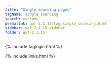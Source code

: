 ```yaml
---
title: "Single sourcing pages"
tagName: single_sourcing
search: exclude
permalink: qaf-2.1.15/tag_single_sourcing.html
sidebar: qaf_2_1_15-sidebar
folder: qaf-2.1.15
---
```

{% include taglogic.html %}

{% include links.html %}
